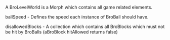 A BroLevelWorld is a Morph which contains all game related elements.

ballSpeed
	- Defines the speed each instance of BroBall should have.

disallowedBlocks
	- A collection which contains all BroBlocks which must not be hit by BroBalls (aBroBlock hitAllowed returns false)